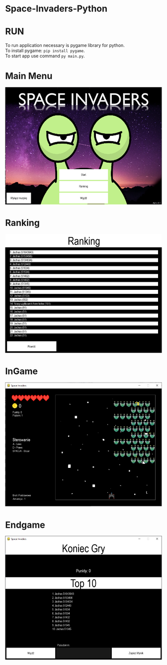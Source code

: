 # Space-Invaders-Python

# RUN
To run application necessary is pygame library for python. \
To install pygame: `pip install pygame`.\
To start app use command `py main.py`.

# Main Menu
![menu](https://github.com/dominikdrozd/Space-Invaders-Python/blob/main/Screens/mainMenu.png?raw=true)
# Ranking
![ranking](https://github.com/dominikdrozd/Space-Invaders-Python/blob/main/Screens/ranking.png?raw=true)
# InGame
![ingame](https://github.com/dominikdrozd/Space-Invaders-Python/blob/main/Screens/ingame.png?raw=true)
# Endgame
![endgame](https://github.com/dominikdrozd/Space-Invaders-Python/blob/main/Screens/endGame.png?raw=true)
